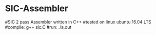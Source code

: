 # SIC-Assembler
#SIC 2 pass Assembler written in C++
#tested on linux ubuntu 16.04 LTS
#compile: g++ sic.C
#run: ./a.out
